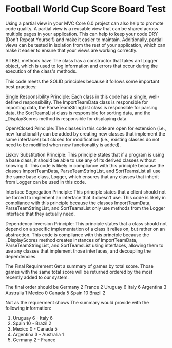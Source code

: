 # Football World Cup Score Board Test
Using a partial view in your MVC Core 6.0 project can also help to promote code quality.
A partial view is a reusable view that can be shared across multiple pages in your application.
This can help to keep your code DRY (Don't Repeat Yourself) and make it easier to maintain.
Additionally, partial views can be tested in isolation from the rest of your application, 
which can make it easier to ensure that your views are working correctly.

All BBL methods have The class has a constructor that takes an ILogger<Ilogger instance> object,
which is used to log information and errors that occur during the execution of the class's methods.

This code meets the SOLID principles because it follows some important best practices:

Single Responsibility Principle: Each class in this code has a single, 
well-defined responsibility. The ImportTeamData class is responsible for importing data,
the ParseTeamStringList class is responsible for parsing data, 
the SortTeamsList class is responsible for sorting data, and the _DisplayScores method is responsible for displaying data.

Open/Closed Principle: The classes in this code are open for extension 
(i.e., new functionality can be added by creating new classes that implement the same interfaces) 
but closed for modification (i.e., existing classes do not need to be modified when new functionality is added).

Liskov Substitution Principle: This principle states that if a program is using a base class,
it should be able to use any of its derived classes without knowing it. 
This code is likely in compliance with this principle because the classes ImportTeamData, 
ParseTeamStringList, and SortTeamsList all use the same base class, Logger,
which ensures that any classes that inherit from Logger can be used in this code.

Interface Segregation Principle: This principle states that a client should not be forced to implement an interface that it doesn't use.
This code is likely in compliance with this principle because the classes ImportTeamData,
ParseTeamStringList, and SortTeamsList only use methods from the Logger interface that they actually need.

Dependency Inversion Principle: This principle states that a class should not depend on a specific implementation
of a class it relies on, but rather on an abstraction.
This code is  compliance with this principle because the _DisplayScores method creates instances of ImportTeamData,
ParseTeamStringList, and SortTeamsList using interfaces,
allowing them to use any classes that implement those interfaces, and decoupling the dependencies.

The Final Requirement  Get a summary of games by total score. Those games with the same total score will be 
returned ordered by the most recently added to our system.

The final order should be 
Germany 2 France 2
Uruguay 6 Italy 6
Argentina 3 Australia 1
Mexico 0 Canada 5
Spain 10 Brazil 2

Not as the requierment shows
The summary would provide with the following information: 
1. Uruguay 6 - Italy 6 
2. Spain 10 - Brazil 2 
3. Mexico 0 - Canada 5 
4. Argentina 3 - Australia 1 
5. Germany 2 - France 


